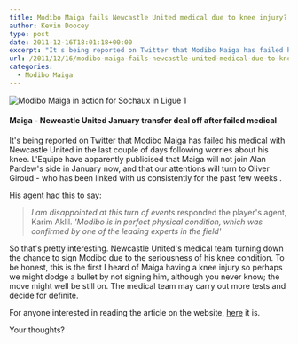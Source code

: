 ```yaml
---
title: Modibo Maiga fails Newcastle United medical due to knee injury?
author: Kevin Doocey
type: post
date: 2011-12-16T18:01:18+00:00
excerpt: "It's being reported on Twitter that Modibo Maiga has failed his medical with Newcastle United in the last couple of days following worries about his knee. L'Equipe..."
url: /2011/12/16/modibo-maiga-fails-newcastle-united-medical-due-to-knee-injury/
categories:
  - Modibo Maiga
---
```


![Modibo Maiga in action for Sochaux in Ligue 1](https://www.tynetime.com/wp-content/uploads/2011/08/Modibo-Maiga-Newcastle.jpg "Modibo-Maiga-Newcastle")

#### Maiga - Newcastle United January transfer deal off after failed medical

It's being reported on Twitter that Modibo Maiga has failed his medical with Newcastle United in the last couple of days following worries about his knee. L'Equipe have apparently publicised that Maiga will not join Alan Pardew's side in January now, and that our attentions will turn to Oliver Giroud - who has been linked with us consistently for the past few weeks .

His agent had this to say:

> _I am disappointed at this turn of events_ responded the player's agent, Karim Aklil.
> _'Modibo is in perfect physical condition, which was confirmed by one of the leading experts in the field'_

So that's pretty interesting. Newcastle United's medical team turning down the chance to sign Modibo due to the seriousness of his knee condition. To be honest, this is the first I heard of Maiga having a knee injury so perhaps we might dodge a bullet by not signing him, although you never know; the move might well be still on. The medical team may carry out more tests and decide for definite.

For anyone interested in reading the article on the website, [here][1] it is.

Your thoughts?

 [1]: http://www.lequipe.fr/Football/Actualites/Maiga-n-ira-pas-a-newcastle/250268 "here"
